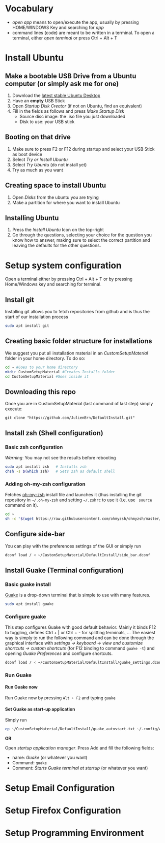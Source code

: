 # Vocabulary

- *open app* means to open/execute the app, usually by pressing HOME/WINDOWS Key and searching for *app*
- command lines (code) are meant to be written in a terminal. To open a terminal, either *open terminal* or press Ctrl + Alt + T


# Install Ubuntu

## Make a bootable USB Drive from a Ubuntu computer (or simply ask me for one)

1. Download the [latest stable Ubuntu Desktop](https://ubuntu.com/download/desktop)
2. Have an __empty__ USB Stick 
3. Open *Startup Disk Creator* (if not on Ubuntu, find an equivalent)
4. Fill in the fields as follows and press *Make Startup Disk*
     - Source disc image: the .iso file you just downloaded
     - Disk to use: your USB stick

## Booting on that drive

1. Make sure to press F2 or F12 during startup and select your USB Stick as boot device
2. Select *Try or Install Ubuntu*
3. Select *Try Ubuntu* (do not install yet)
4. Try as much as you want

## Creating space to install Ubuntu

1. Open *Disks* from the ubuntu you are trying
2. Make a partition for where you want to install Ubuntu

## Installing Ubuntu

1. Press the *Install Ubuntu* Icon on the top-right
2. Go through the questions, selecting your choice for the question you know how to answer, making sure to select the correct partition and leaving the defaults for the other questions.

# Setup system configuration

Open a terminal either by pressing Ctrl + Alt + T or by pressing Home/Windows key and searching for terminal.

## Install git

Installing git allows you to fetch repositories from github and is thus the start of our installation process

```sh
sudo apt install git
```

## Creating basic folder structure for installations

We suggest you put all installation material in an *CustomSetupMaterial* folder in your home directory. To do so:

```sh
cd ~ #Goes to your home directory
mkdir CustomSetupMaterial #Creates Installs folder
cd CustomSetupMaterial #Goes inside it
```

## Downloading this repo

Once you are in CustomSetupMaterial (last command of last step) simply execute:

`git clone "https://github.com/JulienBrn/DefaultInstall.git"`

## Install zsh (Shell configuration)

### Basic zsh configuration
*Warning*: You may not see the results before rebooting

```sh
sudo apt install zsh   # Installs zsh
chsh -s $(which zsh)   # Sets zsh as default shell
```

### Adding oh-my-zsh configuration

Fetches [oh-my-zsh](https://github.com/ohmyzsh/ohmyzsh) install file and launches it (thus installing the git repository in `~/.oh-my-zsh` and setting `~/.zshrc` to use it (i.e. use ` source` command on it).

```sh
cd ~
sh -c "$(wget https://raw.githubusercontent.com/ohmyzsh/ohmyzsh/master/tools/install.sh -O -)"
```

## Configure side-bar

You can play with the preferences settings of the GUI or simply run

```sh
dconf load / < ~/CustomSetupMaterial/DefaultInstall/side_bar.dconf 
```


## Install Guake (Terminal configuration)

### Basic guake install

[Guake](https://github.com/Guake/guake) is a drop-down terminal that is simple to use with many features.

```sh
sudo apt install guake
```

### Configure guake

This step configures Guake with good default behavior. Mainly it binds F12 to toggling, defines Ctrl + | or Ctrl + - for splitting terminals, ...
The easiest way is simply to run the following command and can be done through the graphical interface with *settings -> keyboard -> view and customize shortcuts -> custom shortcuts* (for F12 binding to command `guake -t`) and opening *Guake Preferences* and configure shortcuts.

```sh
dconf load / < ~/CustomSetupMaterial/DefaultInstall/guake_settings.dconf
```

### Run Guake 

#### Run Guake now

Run Guake now by pressing `Alt + F2` and typing `guake`

#### Set Guake as start-up application

Simply run 

```sh
cp ~/CustomSetupMaterial/DefaultInstall/guake_autostart.txt ~/.config/autostart/guake.desktop
```
__OR__

Open *startup application manager*. Press Add and fill the following fields:

- name: *Guake* (or whatever you want)
- Command: `guake`
- Comment: *Starts Guake terminal at startup* (or whatever you want)

# Setup Email Configuration

# Setup Firefox Configuration

# Setup Programming Environment


